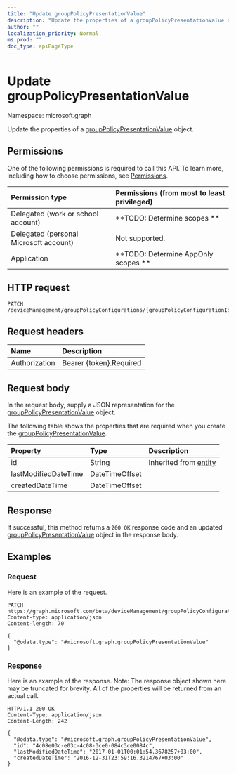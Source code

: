 ```yaml
---
title: "Update groupPolicyPresentationValue"
description: "Update the properties of a groupPolicyPresentationValue object."
author: ""
localization_priority: Normal
ms.prod: ""
doc_type: apiPageType
---
```


# Update groupPolicyPresentationValue

Namespace: microsoft.graph

Update the properties of a [groupPolicyPresentationValue](../resources/grouppolicypresentationvalue.md) object.

## Permissions
One of the following permissions is required to call this API. To learn more, including how to choose permissions, see [Permissions](/concepts/permissions-reference.md).

|Permission type|Permissions (from most to least privileged)|
|:---|:---|
|Delegated (work or school account)|**TODO: Determine scopes **|
|Delegated (personal Microsoft account)|Not supported.|
|Application|**TODO: Determine AppOnly scopes **|

## HTTP request
<!-- {
  "blockType": "ignored"
}
-->
``` http
PATCH /deviceManagement/groupPolicyConfigurations/{groupPolicyConfigurationId}/definitionValues/{groupPolicyDefinitionValueId}/presentationValues/{groupPolicyPresentationValueId}
```

## Request headers
|Name|Description|
|:---|:---|
|Authorization|Bearer {token}.Required|

## Request body
In the request body, supply a JSON representation for the [groupPolicyPresentationValue](../resources/grouppolicypresentationvalue.md) object.

The following table shows the properties that are required when you create the [groupPolicyPresentationValue](../resources/grouppolicypresentationvalue.md).

|Property|Type|Description|
|:---|:---|:---|
|id|String| Inherited from [entity](../resources/entity.md)|
|lastModifiedDateTime|DateTimeOffset||
|createdDateTime|DateTimeOffset||



## Response
If successful, this method returns a `200 OK` response code and an updated [groupPolicyPresentationValue](../resources/grouppolicypresentationvalue.md) object in the response body.

## Examples

### Request
Here is an example of the request.
<!-- {
  "blockType": "request",
  "name": "update_grouppolicypresentationvalue"
}
-->
``` http
PATCH https://graph.microsoft.com/beta/deviceManagement/groupPolicyConfigurations/{groupPolicyConfigurationId}/definitionValues/{groupPolicyDefinitionValueId}/presentationValues/{groupPolicyPresentationValueId}
Content-type: application/json
Content-length: 70

{
  "@odata.type": "#microsoft.graph.groupPolicyPresentationValue"
}
```

### Response
Here is an example of the response. Note: The response object shown here may be truncated for brevity. All of the properties will be returned from an actual call.
<!-- {
  "blockType": "response",
  "truncated": true
}
-->
``` http
HTTP/1.1 200 OK
Content-Type: application/json
Content-Length: 242

{
  "@odata.type": "#microsoft.graph.groupPolicyPresentationValue",
  "id": "4c08e03c-e03c-4c08-3ce0-084c3ce0084c",
  "lastModifiedDateTime": "2017-01-01T00:01:54.3678257+03:00",
  "createdDateTime": "2016-12-31T23:59:16.3214767+03:00"
}
```

